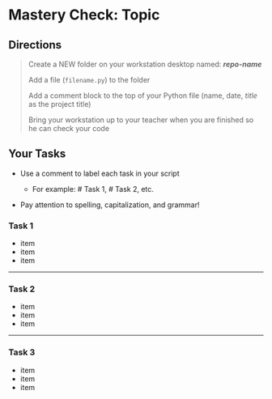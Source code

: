# Mastery Check: Topic

## Directions
> Create a NEW folder on your workstation desktop named: ***repo-name***
>
> Add a file (`filename.py`) to the folder
> 
> Add a comment block to the top of your Python file (name, date, *title* as the project title)
>
> Bring your workstation up to your teacher when you are finished so he can check your code 

## Your Tasks

- Use a comment to label each task in your script

  - For example: # Task 1, # Task 2, etc.

- Pay attention to spelling, capitalization, and grammar!

### Task 1

- item
- item
- item

---

### Task 2

- item
- item
- item

---

### Task 3

- item
- item
- item

